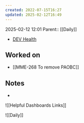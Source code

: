 ```yaml
---
created: 2022-07-15T16:27
updated: 2025-02-12T16:49
---
```

2025-02-12 12:01
Parent:: [[Daily]] 

- [DEV Health](https://health-configdev.mixtelematics.com/public/mapshow.htm?id=2001&mapid=1A35514B-E08F-4B7C-90B8-CD1774AE8CA3)

## Worked on

- [[MME-268 To remove PAOBC]]

## Notes

- 

![[Helpful Dashboards Links]]

![[Daily]]
